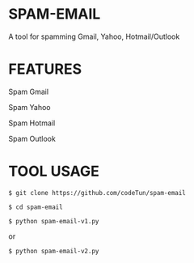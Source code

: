 # SPAM-EMAIL

A tool for spamming Gmail, Yahoo, Hotmail/Outlook

# FEATURES

Spam Gmail

Spam Yahoo

Spam Hotmail

Spam Outlook

# TOOL USAGE

`$ git clone https://github.com/codeTun/spam-email`

`$ cd spam-email`

`$ python spam-email-v1.py`

or

`$ python spam-email-v2.py`
